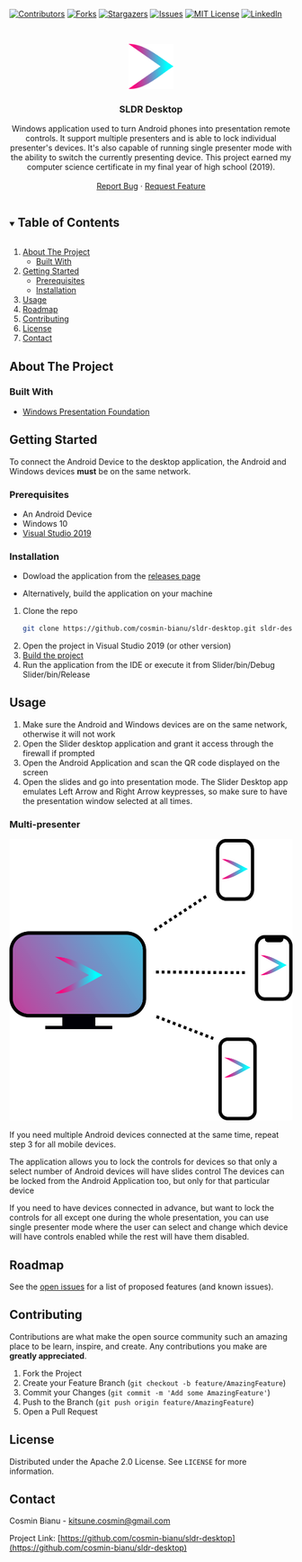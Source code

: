 <!-- PROJECT SHIELDS -->
<!--
*** I'm using markdown "reference style" links for readability.
*** Reference links are enclosed in brackets [ ] instead of parentheses ( ).
*** See the bottom of this document for the declaration of the reference variables
*** for contributors-url, forks-url, etc. This is an optional, concise syntax you may use.
*** https://www.markdownguide.org/basic-syntax/#reference-style-links
-->
[![Contributors][contributors-shield]][contributors-url]
[![Forks][forks-shield]][forks-url]
[![Stargazers][stars-shield]][stars-url]
[![Issues][issues-shield]][issues-url]
[![MIT License][license-shield]][license-url]
[![LinkedIn][linkedin-shield]][linkedin-url]

<!-- PROJECT LOGO -->
<br />
<p align="center">
  <a href="https://github.com/cosmin-bianu/sldr-desktop">
    <img src="img/logo.png" alt="Logo" width="80" height="80">
  </a>

  <h3 align="center">SLDR Desktop</h3>

  <p align="center">
    Windows application used to turn Android phones into presentation remote controls. It support multiple presenters and is able to lock individual presenter's devices. It's also capable of running single presenter mode with the ability to switch the currently presenting device. This project earned my computer science certificate in my final year of high school (2019).
    <br />
    <br />
    <a href="https://github.com/cosmin-bianu/sldr-desktop/issues">Report Bug</a>
    ·
    <a href="https://github.com/cosmin-bianu/sldr-desktop/issues">Request Feature</a>
  </p>
</p>



<!-- TABLE OF CONTENTS -->
<details open="open">
  <summary><h2 style="display: inline-block">Table of Contents</h2></summary>
  <ol>
    <li>
      <a href="#about-the-project">About The Project</a>
      <ul>
        <li><a href="#built-with">Built With</a></li>
      </ul>
    </li>
    <li>
      <a href="#getting-started">Getting Started</a>
      <ul>
        <li><a href="#prerequisites">Prerequisites</a></li>
        <li><a href="#installation">Installation</a></li>
      </ul>
    </li>
    <li><a href="#usage">Usage</a></li>
    <li><a href="#roadmap">Roadmap</a></li>
    <li><a href="#contributing">Contributing</a></li>
    <li><a href="#license">License</a></li>
    <li><a href="#contact">Contact</a></li>
  </ol>
</details>



<!-- ABOUT THE PROJECT -->
## About The Project

### Built With

* [Windows Presentation Foundation](https://docs.microsoft.com/en-us/dotnet/desktop/wpf/?view=netdesktop-5.0)

<!-- GETTING STARTED -->
## Getting Started

To connect the Android Device to the desktop application, the Android and Windows devices **must** be on the same network.

### Prerequisites

* An Android Device
* Windows 10
* [Visual Studio 2019](https://visualstudio.microsoft.com/vs/)

### Installation

* Dowload the application from the [releases page](https://github.com/cosmin-bianu/sldr-desktop/releases)

* Alternatively, build the application on your machine

1. Clone the repo
   ```sh
   git clone https://github.com/cosmin-bianu/sldr-desktop.git sldr-desktop
   ```
2. Open the project in Visual Studio 2019 (or other version)
3. [Build the project](https://docs.microsoft.com/en-us/visualstudio/ide/building-and-cleaning-projects-and-solutions-in-visual-studio?view=vs-2019)
4. Run the application from the IDE or execute it from Slider/bin/Debug Slider/bin/Release

<!-- USAGE EXAMPLES -->
## Usage

1. Make sure the Android and Windows devices are on the same network, otherwise it will not work
2. Open the Slider desktop application and grant it access through the firewall if prompted
3. Open the Android Application and scan the QR code displayed on the screen
4. Open the slides and go into presentation mode. The Slider Desktop app emulates Left Arrow and Right Arrow keypresses, so make sure to have the presentation window selected at all times.

### Multi-presenter

<p align="center">
    <img src="https://github.com/cosmin-bianu/sldr-desktop/raw/master/img/demo.png" height="500">
</p>

If you need multiple Android devices connected at the same time, repeat step 3 for all mobile devices.

The application allows you to lock the controls for devices so that only a select number of Android devices will have slides control
The devices can be locked from the Android Application too, but only for that particular device

If you need to have devices connected in advance, but want to lock the controls for all except one during the whole presentation, you can use single presenter mode where the user can select and change which device will have controls enabled while the rest will have them disabled. 

<!-- ROADMAP -->
## Roadmap

See the [open issues](https://github.com/cosmin-bianu/sldr-desktop/issues) for a list of proposed features (and known issues).

<!-- CONTRIBUTING -->
## Contributing

Contributions are what make the open source community such an amazing place to be learn, inspire, and create. Any contributions you make are **greatly appreciated**.

1. Fork the Project
2. Create your Feature Branch (`git checkout -b feature/AmazingFeature`)
3. Commit your Changes (`git commit -m 'Add some AmazingFeature'`)
4. Push to the Branch (`git push origin feature/AmazingFeature`)
5. Open a Pull Request



<!-- LICENSE -->
## License

Distributed under the Apache 2.0 License. See `LICENSE` for more information.


<!-- CONTACT -->
## Contact

Cosmin Bianu - kitsune.cosmin@gmail.com

Project Link: [https://github.com/cosmin-bianu/sldr-desktop](https://github.com/cosmin-bianu/sldr-desktop)

<!-- MARKDOWN LINKS & IMAGES -->
<!-- https://www.markdownguide.org/basic-syntax/#reference-style-links -->
[contributors-shield]: https://img.shields.io/github/contributors/cosmin-bianu/sldr-desktop.svg?style=for-the-badge
[contributors-url]: https://github.com/cosmin-bianu/sldr-desktop/graphs/contributors
[forks-shield]: https://img.shields.io/github/forks/cosmin-bianu/sldr-desktop.svg?style=for-the-badge
[forks-url]: https://github.com/cosmin-bianu/sldr-desktop/network/members
[stars-shield]: https://img.shields.io/github/stars/cosmin-bianu/sldr-desktop.svg?style=for-the-badge
[stars-url]: https://github.com/cosmin-bianu/sldr-desktop/stargazers
[issues-shield]: https://img.shields.io/github/issues/cosmin-bianu/sldr-desktop.svg?style=for-the-badge
[issues-url]: https://github.com/cosmin-bianu/sldr-desktop/issues
[license-shield]: https://img.shields.io/github/license/cosmin-bianu/sldr-desktop.svg?style=for-the-badge
[license-url]: https://github.com/cosmin-bianu/sldr-desktop/blob/master/LICENSE.txt
[linkedin-shield]: https://img.shields.io/badge/-LinkedIn-black.svg?style=for-the-badge&logo=linkedin&colorB=555
[linkedin-url]: https://linkedin.com/in/cosmin-bianu
